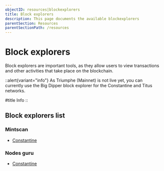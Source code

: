 ```yaml
---
objectID: resources|blockexplorers
title: Block explorers
description: This page documents the available blockexplorers
parentSection: Resources
parentSectionPath: /resources
---
```


# Block explorers

Block explorers are important tools, as they allow users to view transactions and other activities that take place on the blockchain.

::alert{variant="info"}
As Triumphe (Mainnet) is not live yet, you can currently use the Big Dipper block explorer for the Constantine and Titus networks.

#title
Info
::

## Block explorers list


### Mintscan
- <a href="https://testnet.mintscan.io/archway-testnet" target="_blank"> Constantine </a>

### Nodes guru

- <a href="https://testnet.archway.explorers.guru/" target="_blank">Constantine</a>
